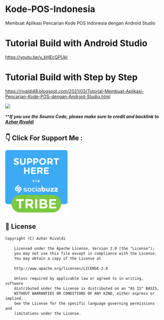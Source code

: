 # Kode-POS-Indonesia
Membuat Aplikasi Pencarian Kode POS Indonesia dengan Android Studio

# Tutorial Build with Android Studio
https://youtu.be/v_kHEcQPUkI

# Tutorial Build with Step by Step
https://rivaldi48.blogspot.com/2021/03/Tutorial-Membuat-Aplikasi-Pencarian-Kode-POS-dengan-Android-Studio.html

<img src="https://1.bp.blogspot.com/-E3nq4BmrnZQ/YFlihfR24jI/AAAAAAAAHzQ/aMCByYMbA54fQASm76cOLti-slWVF8G1ACLcBGAsYHQ/s1280/Tutorial%2BMembuat%2BAplikasi%2BPencarian%2BKode%2BPOS%2Bdengan%2BAndroid%2BStudio.png" data-canonical-src="https://1.bp.blogspot.com/-E3nq4BmrnZQ/YFlihfR24jI/AAAAAAAAHzQ/aMCByYMbA54fQASm76cOLti-slWVF8G1ACLcBGAsYHQ/s1280/Tutorial%2BMembuat%2BAplikasi%2BPencarian%2BKode%2BPOS%2Bdengan%2BAndroid%2BStudio.png" style="max-width:100%;">

*****If you use the Source Code, please make sure to credit and backlink to [Azhar Rivaldi](https://rivaldi48.blogspot.com/)***

## 👇 Click For Support Me :
<a href="https://sociabuzz.com/azharrvldi_/donate"> 
<img src="https://github.com/AzharRivaldi/AzharRivaldi/blob/master/Support%20Here.png" width="200" height="200"></a>

## 📄 License

```
Copyright (C) Azhar Rivaldi

    Licensed under the Apache License, Version 2.0 (the "License");
    you may not use this file except in compliance with the License.
    You may obtain a copy of the License at

    http://www.apache.org/licenses/LICENSE-2.0

    Unless required by applicable law or agreed to in writing, software
    distributed under the License is distributed on an "AS IS" BASIS,
    WITHOUT WARRANTIES OR CONDITIONS OF ANY KIND, either express or implied.
    See the License for the specific language governing permissions and
    limitations under the License.

``` 
